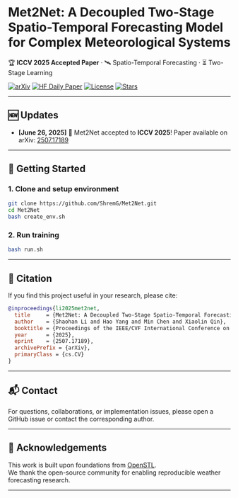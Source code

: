 # Met2Net: A Decoupled Two-Stage Spatio-Temporal Forecasting Model for Complex Meteorological Systems

🏆 **ICCV 2025 Accepted Paper**  · 🛰️ Spatio-Temporal Forecasting · ⏳ Two-Stage Learning

[![arXiv](https://img.shields.io/badge/arXiv-2507.17189-b31b1b.svg)](https://arxiv.org/pdf/2507.17189)
[![HF Daily Paper](https://img.shields.io/badge/HuggingFace-DailyPaper-yellow)](https://huggingface.co/papers/2507.17189)
[![License](https://img.shields.io/badge/license-Apache--2.0-green.svg)](LICENSE)
[![Stars](https://img.shields.io/github/stars/ShremG/Met2Net?style=social)](https://github.com/ShremG/Met2Net/stargazers)

---
## 🆕 Updates

- **[June 26, 2025]** 🎉 Met2Net accepted to **ICCV 2025**! Paper available on arXiv: [2507.17189](https://arxiv.org/pdf/2507.17189)
<!-- ---
## 🌐 Overview

**Met2Net** is a representation-decoupled spatio-temporal forecasting framework tailored for complex meteorological systems. It introduces a **two-stage pipeline**:

- **Stage 1:** Learn variable-specific representations using independent encoder-decoder pairs.
- **Stage 2:** Enable cross-variable translation via a lightweight Transformer-based Translator to model interactions.

This approach effectively separates feature learning from interaction modeling, improving both accuracy and generalization. -->

---

<!-- ## 📊 Benchmarks

Met2Net is evaluated on standard weather forecasting datasets including ERA5 and WeatherBench, covering multi-variable 3D gridded fields over time.

| Dataset      | Variables                  | Resolution    | Horizon        | Download         |
|--------------|----------------------------|---------------|----------------|------------------|
| ERA5-Cropped | T2M, UV10, R, TCC          | 128×128       | 24h, 48h, 72h   | [Link](#)        |
| WeatherBench | T850, Z500, U10, V10       | 5.625°        | 24h – 120h     | [Link](#)        |

> 📌 For detailed training and evaluation settings, please refer to [`configs/`](configs/)

--- -->

## 🚀 Getting Started

### 1. Clone and setup environment

```bash
git clone https://github.com/ShremG/Met2Net.git
cd Met2Net
bash create_env.sh
```

### 2. Run training
```bash
bash run.sh
```


---
## 📄 Citation

If you find this project useful in your research, please cite:

```bibtex
@inproceedings{li2025met2net,
  title     = {Met2Net: A Decoupled Two-Stage Spatio-Temporal Forecasting Model for Complex Meteorological Systems},
  author    = {Shaohan Li and Hao Yang and Min Chen and Xiaolin Qin},
  booktitle = {Proceedings of the IEEE/CVF International Conference on Computer Vision (ICCV)},
  year      = {2025},
  eprint    = {2507.17189},
  archivePrefix = {arXiv},
  primaryClass = {cs.CV}
}
```

---

## 📬 Contact

For questions, collaborations, or implementation issues, please open a GitHub issue or contact the corresponding author.

---

## 🙏 Acknowledgements

This work is built upon foundations from [OpenSTL](https://github.com/chengtan9907/OpenSTL).  
We thank the open-source community for enabling reproducible weather forecasting research.

---